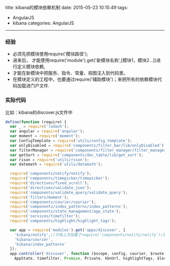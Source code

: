title: kibana的模块依赖机制
date: 2015-05-23 10:15:49
tags: 
- AngularJS
- kibana
categories: AngularJS

---

### 经验
* 必须先把模块使用require('模块路径');
* 进来后，
才能使用require('module').get('新模块名称',[模块1，模块2...])进行定义模块依赖,
* 才能在新模块中把服务、指令、常量、视图注入到代码里。
* 在模块定义的工程中，也要通过require('辅助模块')；来把所有的依赖模块代码加载进门户文件.

<!-- more -->

### 实际代码
比如：kibana的discover.js文件中

```javascript
define(function (require) {
  var _ = require('lodash');
  var angular = require('angular');
  var moment = require('moment');
  var ConfigTemplate = require('utils/config_template');
  var onlyDisabled = require('components/filter_bar/lib/onlyDisabled');
  var filterManager = require('components/filter_manager/filter_manager');
  var getSort = require('components/doc_table/lib/get_sort');
  var rison = require('utils/rison');
  var datemath = require('utils/datemath');

  require('components/notify/notify');
  require('components/timepicker/timepicker');
  require('directives/fixed_scroll');
  require('directives/validate_json');
  require('components/validate_query/validate_query');
  require('filters/moment');
  require('components/courier/courier');
  require('components/index_patterns/index_patterns');
  require('components/state_management/app_state');
  require('services/timefilter');
  require('components/highlight/highlight_tags');

  var app = require('modules').get('apps/discover', [
    'kibana/notify',//只有上方加载了require('components/notify/notify');模块才能在这里声明依赖，才能在app模块内注入Notifier服务
    'kibana/courier',
    'kibana/index_patterns'
  ]);
  app.controller('discover', function ($scope, config, courier, $route, $window, Notifier,
    AppState, timefilter, Promise, Private, kbnUrl, highlightTags, $location, $anchorScroll, $modal, $modalStack, $log) {
```